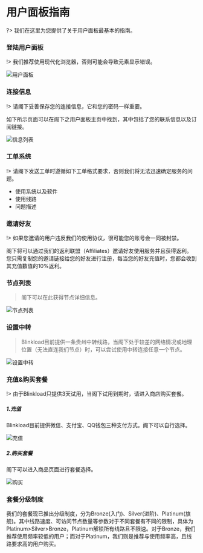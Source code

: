 # 用户面板指南 #

?> 我们在这里为您提供了关于用户面板最基本的指南。

### 登陆用户面板
!> 我们推荐使用现代化浏览器，否则可能会导致元素显示错误。

![用户面板](https://shadowsocks-tutorial.oss-cn-beijing.aliyuncs.com/panel.png?x-oss-process=image/resize,p_50)

### 连接信息 ###
!> 请阁下妥善保存您的连接信息，它和您的密码一样重要。

如下所示页面可以在阁下之用户面板主页中找到，其中包括了您的联系信息以及订阅链接。

![信息列表](https://shadowsocks-tutorial.oss-cn-beijing.aliyuncs.com/info.png)

### 工单系统 ###
!> 请阁下发送工单时遵循如下工单格式要求，否则我们将无法迅速确定服务的问题。

- 使用系统以及软件
- 使用线路
- 问题描述

### 邀请好友 ###
!> 如果您邀请的用户违反我们的使用协议，很可能您的账号会一同被封禁。

阁下将可以通过我们的返利联盟（Affiliates）邀请好友使用服务并且获得返利。您只需复制您的邀请链接给您的好友进行注册，每当您的好友充值时，您都会收到其充值数值的10%返利。



### 节点列表 ###

> 阁下可以在此获得节点详细信息。

![节点列表](https://shadowsocks-tutorial.oss-cn-beijing.aliyuncs.com/node.png?x-oss-process=image/resize,p_50)

### 设置中转 ###
> Blinkload目前提供一条贵州中转线路，当阁下处于较差的网络情况或地理位置（无法直连我们节点）时，可以尝试使用中转连接任意一个节点。

![设置中转](https://shadowsocks-tutorial.oss-cn-beijing.aliyuncs.com/relay.png?x-oss-process=image/resize,p_50)

### 充值&购买套餐 ###
!> 由于Blinkload只提供3天试用，当阁下试用到期时，请进入商店购买套餐。

##### 1.充值 #####
Blinkload目前提供微信、支付宝、QQ钱包三种支付方式。阁下可以自行选择。

![充值](https://shadowsocks-tutorial.oss-cn-beijing.aliyuncs.com/code.png?x-oss-process=image/resize,p_50)

##### 2.购买套餐 #####
阁下可以进入商品页面进行套餐选择。

![购买](https://shadowsocks-tutorial.oss-cn-beijing.aliyuncs.com/shop.png)

### 套餐分级制度 ###
我们的套餐现已推出分级制度，分为Bronze(入门)、Silver(进阶)、Platinum(旗舰)。其中线路速度、可访问节点数量等参数对于不同套餐有不同的限制，具体为Platinum>Silver>Bronze，Platinum解锁所有线路且不限速。对于Bronze，我们推荐使用频率较低的用户；而对于Platinum，我们则是推荐与使用频率高，且线路要求高的用户购买。
